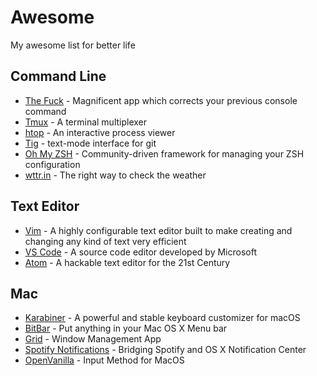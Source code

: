 # Awesome

My awesome list for better life

## Command Line

- [The Fuck](https://github.com/nvbn/thefuck) - Magnificent app which corrects your previous console command
- [Tmux](https://github.com/tmux/tmux/wiki) - A terminal multiplexer
- [htop](http://hisham.hm/htop/) - An interactive process viewer
- [Tig](https://jonas.github.io/tig/) - text-mode interface for git
- [Oh My ZSH](http://ohmyz.sh/) - Community-driven framework for managing your ZSH configuration
- [wttr.in](https://github.com/chubin/wttr.in) - The right way to check the weather

## Text Editor

- [Vim](https://www.vim.org/) - A highly configurable text editor built to make creating and changing any kind of text very efficient
- [VS Code](https://code.visualstudio.com/) - A source code editor developed by Microsoft
- [Atom](https://atom.io/) - A hackable text editor for the 21st Century

## Mac

- [Karabiner](https://pqrs.org/osx/karabiner/) - A powerful and stable keyboard customizer for macOS
- [BitBar](https://getbitbar.com/) - Put anything in your Mac OS X Menu bar
- [Grid](https://mildgrind.com/) - Window Management App
- [Spotify Notifications](http://spotify-notifications.citruspi.io/) - Bridging Spotify and OS X Notification Center
- [OpenVanilla](https://openvanilla.org/) - Input Method for MacOS
